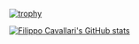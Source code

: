 [![trophy](https://github-profile-trophy.vercel.app/?username=Filocava99)](https://github.com/Filocava99/github-profile-trophy)
<!--
**Filocava99/Filocava99** is a ✨ _special_ ✨ repository because its `README.md` (this file) appears on your GitHub profile.

Here are some ideas to get you started:

- 🔭 I’m currently working on ...
- 🌱 I’m currently learning ...
- 👯 I’m looking to collaborate on ...
- 🤔 I’m looking for help with ...
- 💬 Ask me about ...
- 📫 How to reach me: ...
- 😄 Pronouns: ...
- ⚡ Fun fact: ...
-->

[![Filippo Cavallari's GitHub stats](https://github-readme-stats.vercel.app/api?username=anuraghazra)](https://github.com/filocava99/github-readme-stats)
